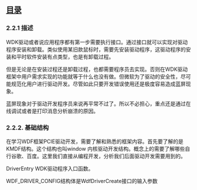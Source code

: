  
## [目录](README.md) 
### 2.2.1 描述

WDK驱动或者说应用程序都有第一步需要执行接口。通过接口就可以实现对驱动程序安装和卸载。类似使用某旧款鼠标时，需要先安装驱动程序，这驱动程序的安装和平时软件安装有点类型，也是有卸载过程。

但是无论是在安装过程还是卸载过程，也都需要程序员去实现。否则在WDK驱动框架中用户需求实现的功能就等于什么也没有做。但微软为了驱动的安全性，尽可能规范化用户进行驱动开发。尽管如此只要开发错误使用还是极度容易造成蓝屏现象。

蓝屏现象对于驱动开发程序员来说再平常不过了。所以不必担心，重点还是通过在线调试或者是打印消息分析崩溃的原因。 

### 2.2.2. 基础结构

在学习WDF框架PCIE驱动开发，需要了解和熟悉的框架内容。首先要了解的是KMDF结构。这个结构也叫window 内核驱动开发结构。概念上的需要了解哪些自行谷歌、百度。这里我们直接从编程开发，分析我们后面驱动开发需要用到的。

DriverEntry WDK驱动程序入口函数。


WDF_DRIVER_CONFIG结构体是WdfDriverCreate接口的输入参数


 
 